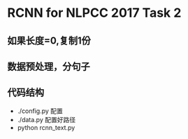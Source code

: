 # RCNN for NLPCC 2017 Task 2

## 如果长度=0,复制1份

## 数据预处理，分句子


## 代码结构

- ./config.py 配置
- ./data.py 配置好路径
- python rcnn_text.py